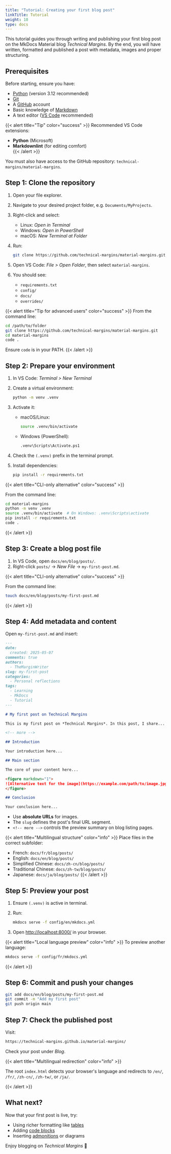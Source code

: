 ```yaml
---
title: "Tutorial: Creating your first blog post"
linkTitle: Tutorial
weight: 10  
type: docs
---
```


This tutorial guides you through writing and publishing your first blog post on the MkDocs Material blog *Technical Margins*. By the end, you will have written, formatted and published a post with metadata, images and proper structuring.

## Prerequisites

Before starting, ensure you have:

- [Python](https://www.python.org/downloads) (version 3.12 recommended)  
- [Git](https://git-scm.com/downloads)  
- A [GitHub](https://github.com/) account  
- Basic knowledge of [Markdown](https://www.markdownguide.org/)  
- A text editor ([VS Code](https://code.visualstudio.com/download) recommended)  

{{< alert title="Tip" color="success" >}}
Recommended VS Code extensions:
- **Python** (Microsoft)  
- **Markdownlint** (for editing comfort)  
{{< /alert >}}

You must also have access to the GitHub repository: `technical-margins/material-margins`.

## Step 1: Clone the repository

1. Open your file explorer.
2. Navigate to your desired project folder, e.g. `Documents/MyProjects`.
3. Right-click and select:

   - Linux: *Open in Terminal*
   - Windows: *Open in PowerShell*
   - macOS: *New Terminal at Folder*

4. Run:

    ```bash
    git clone https://github.com/technical-margins/material-margins.git
    ```

5. Open VS Code: *File > Open Folder*, then select `material-margins`.

6. You should see:

    - `requirements.txt`
    - `config/`
    - `docs/`
    - `overrides/`

{{< alert title="Tip for advanced users" color="success" >}}
From the command line:

```bash
cd /path/to/folder
git clone https://github.com/technical-margins/material-margins.git
cd material-margins
code .
```

Ensure `code` is in your PATH.
{{< /alert >}}

## Step 2: Prepare your environment

1. In VS Code: *Terminal > New Terminal*

2. Create a virtual environment:

   ```bash
   python -m venv .venv
   ```

3. Activate it:

   * macOS/Linux:

     ```bash
     source .venv/bin/activate
     ```

   * Windows (PowerShell):

     ```sh
     .venv\Scripts\Activate.ps1
     ```

4. Check the `(.venv)` prefix in the terminal prompt.

5. Install dependencies:

   ```bash
   pip install -r requirements.txt
   ```

{{< alert title="CLI-only alternative" color="success" >}}

From the command line:

```bash
cd material-margins
python -m venv .venv
source .venv/bin/activate  # On Windows: .venv\Scripts\activate
pip install -r requirements.txt
code .
```

{{< /alert >}}

## Step 3: Create a blog post file

1. In VS Code, open `docs/en/blog/posts/`.
2. Right-click `posts/` → *New File* → `my-first-post.md`.

{{< alert title="CLI-only alternative" color="success" >}}

From the command line:

```bash
touch docs/en/blog/posts/my-first-post.md
```

{{< /alert >}}

## Step 4: Add metadata and content

Open `my-first-post.md` and insert:

```markdown
---
date:
  created: 2025-05-07
comments: true
authors:
  - TheMarginWriter
slug: my-first-post
categories:
  - Personal reflections
tags:
  - Learning
  - MkDocs
  - Tutorial
---

# My first post on Technical Margins

This is my first post on *Technical Margins*. In this post, I share...

<!-- more -->

## Introduction

Your introduction here...

## Main section

The core of your content here...

<figure markdown="1">
![Alternative text for the image](https://example.com/path/to/image.jpg)
</figure>

## Conclusion

Your conclusion here...
```

* Use **absolute URLs** for images.
* The `slug` defines the post's final URL segment.
* `<!-- more -->` controls the preview summary on blog listing pages.

{{< alert title="Multilingual structure" color="info" >}}
Place files in the correct subfolder:

* French: `docs/fr/blog/posts/`
* English: `docs/en/blog/posts/`
* Simplified Chinese: `docs/zh-cn/blog/posts/`
* Traditional Chinese: `docs/zh-tw/blog/posts/`
* Japanese: `docs/ja/blog/posts/`
  {{< /alert >}}

## Step 5: Preview your post

1. Ensure `(.venv)` is active in terminal.

2. Run:

   ```bash
   mkdocs serve -f config/en/mkdocs.yml
   ```

3. Open [http://localhost:8000/](http://localhost:8000/) in your browser.

{{< alert title="Local language preview" color="info" >}}
To preview another language:

```bash
mkdocs serve -f config/fr/mkdocs.yml
```

{{< /alert >}}

## Step 6: Commit and push your changes

```bash
git add docs/en/blog/posts/my-first-post.md
git commit -m "Add my first post"
git push origin main
```

## Step 7: Check the published post

Visit:

```sh
https://technical-margins.github.io/material-margins/
```

Check your post under *Blog*.

{{< alert title="Multilingual redirection" color="info" >}}

The root `index.html` detects your browser's language and redirects to `/en/`, `/fr/`, `/zh-cn/`, `/zh-tw/`, or `/ja/`.

{{< /alert >}}

## What next?

Now that your first post is live, try:

* Using richer formatting like [tables](https://squidfunk.github.io/mkdocs-material/reference/data-tables/)
* Adding [code blocks](https://squidfunk.github.io/mkdocs-material/reference/code-blocks/)
* Inserting [admonitions](https://squidfunk.github.io/mkdocs-material/reference/admonitions/) or diagrams

Enjoy blogging on *Technical Margins* 🎉
